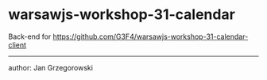 # warsawjs-workshop-31-calendar

Back-end for https://github.com/G3F4/warsawjs-workshop-31-calendar-client

---
author: Jan Grzegorowski
